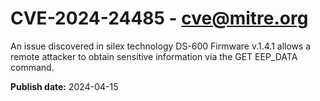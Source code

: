 # CVE-2024-24485 - cve@mitre.org

An issue discovered in silex technology DS-600 Firmware v.1.4.1 allows a remote attacker to obtain sensitive information via the GET EEP_DATA command.

**Publish date:** 2024-04-15
